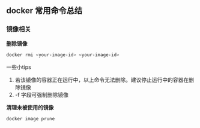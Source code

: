 ## docker 常用命令总结

### 镜像相关

**删除镜像**

```bash
docker rmi <your-image-id> <your-image-id>
```

一些小tips

1. 若该镜像的容器正在运行中，以上命令无法删除。建议停止运行中的容器在删除镜像
2. -f 字段可强制删除镜像

**清理未被使用的镜像**


```bash
docker image prune
```

